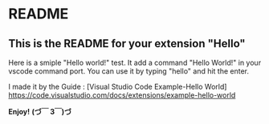 # README
## This is the README for your extension "Hello"
Here is a smiple "Hello world!" test.
It add a command "Hello World!" in your vscode command port.
You can use it by typing "hello" and hit the enter.

I made it by the Guide : [Visual Studio Code Example-Hello World] https://code.visualstudio.com/docs/extensions/example-hello-world

**Enjoy!**
**(づ￣ 3￣)づ**
